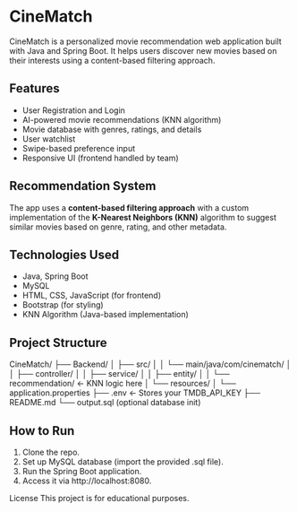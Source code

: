 # CineMatch
CineMatch is a personalized movie recommendation web application built with Java and Spring Boot. It helps users discover new movies based on their interests using a content-based filtering approach.

## Features
- User Registration and Login
- AI-powered movie recommendations (KNN algorithm)
- Movie database with genres, ratings, and details
- User watchlist
- Swipe-based preference input
- Responsive UI (frontend handled by team)

## Recommendation System
The app uses a **content-based filtering approach** with a custom implementation of the **K-Nearest Neighbors (KNN)** algorithm to suggest similar movies based on genre, rating, and other metadata.


## Technologies Used
- Java, Spring Boot
- MySQL
- HTML, CSS, JavaScript (for frontend)
- Bootstrap (for styling)
- KNN Algorithm (Java-based implementation)

## Project Structure
CineMatch/
├── Backend/
│ ├── src/
│ │ └── main/java/com/cinematch/
│ │ ├── controller/
│ │ ├── service/
│ │ ├── entity/
│ │ └── recommendation/ ← KNN logic here
│ └── resources/
│ └── application.properties
├── .env ← Stores your TMDB_API_KEY
├── README.md
└── output.sql (optional database init)

## How to Run
1. Clone the repo.
2. Set up MySQL database (import the provided .sql file).
3. Run the Spring Boot application.
4. Access it via http://localhost:8080.

License
This project is for educational purposes.